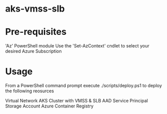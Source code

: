 # aks-vmss-slb

# Pre-requisites
'Az' PowerShell module
Use the 'Set-AzContext' cndlet to select your desired Azure Subscription

# Usage
From a PowerShell command prompt execute ./scripts/deploy.ps1 to deploy the following reosurces

Virtual Network
AKS Cluster with VMSS & SLB
AAD Service Principal
Storage Account
Azure Container Registry
